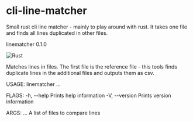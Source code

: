 # cli-line-matcher
Small rust cli line matcher - mainly to play around with rust. It takes one file and finds all lines duplicated in other files.


linematcher 0.1.0

![Rust](https://github.com/llb4ll/cli-line-matcher/workflows/Rust/badge.svg?branch=master)

Matches lines in files. The first file is the reference file - this tools finds duplicate lines in the additional files and outputs them as csv.

USAGE:
    linematcher <paths>...

FLAGS:
    -h, --help       Prints help information
    -V, --version    Prints version information

ARGS:
    <paths>...    A list of files to compare lines
